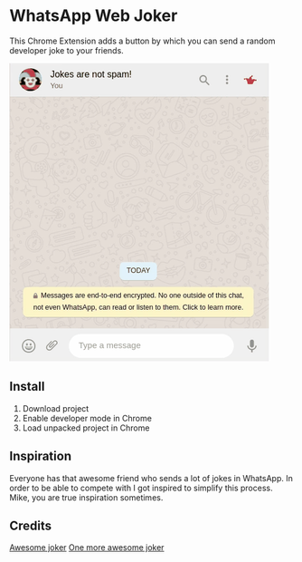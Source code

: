 # WhatsApp Web Joker

This Chrome Extension adds a button by which you can send a random developer joke to your friends.

![Demo](demo.gif)

## Install

1. Download project
2. Enable developer mode in Chrome
3. Load unpacked project in Chrome

## Inspiration

Everyone has that awesome friend who sends a lot of jokes in WhatsApp. In order to be able to compete with I got
inspired to simplify this process. Mike, you are true inspiration sometimes.

## Credits

[Awesome joker](https://www.flaticon.com/de/autoren/monkik)
[One more awesome joker](https://www.freepik.com)
